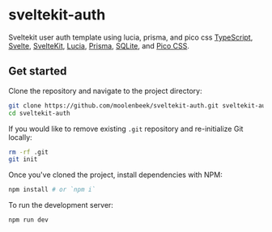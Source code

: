 # sveltekit-auth

Sveltekit user auth template using lucia, prisma, and pico css
[TypeScript](https://www.typescriptlang.org/), [Svelte](https://svelte.dev), [SvelteKit](https://kit.svelte.dev), [Lucia](https://lucia-auth.com/), [Prisma](https://www.prisma.io/), [SQLite](https://www.sqlite.org/), and [Pico CSS](https://picocss.com/).

## Get started

Clone the repository and navigate to the project directory:

```bash
git clone https://github.com/moolenbeek/sveltekit-auth.git sveltekit-auth
cd sveltekit-auth
```

If you would like to remove existing `.git` repository and re-initialize Git locally:

```bash
rm -rf .git
git init
```

Once you've cloned the project, install dependencies with NPM:

```bash
npm install # or `npm i`
```

To run the development server:

```bash
npm run dev
```
